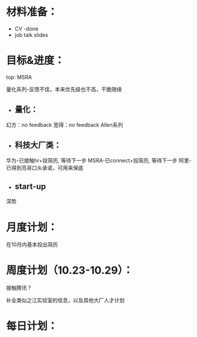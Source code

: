 
# 材料准备：
- CV -done
- job talk slides 


# 目标&进度：
top: MSRA

量化系列-反馈不佳，本来优先级也不高，干脆随缘

- ## 量化：
幻方：no feedback
宽得：no feedback
Allen系列

- ## 科技大厂类：
华为-已接触hr+投简历, 等待下一步
MSRA-已connect+投简历, 等待下一步
阿里-已得到亮哥口头承诺，可用来保底

- ## start-up
深势

# 月度计划：
在10月内基本投出简历

# 周度计划（10.23-10.29）：
接触腾讯？

补全类似之江实验室的信息，以及其他大厂人才计划


# 每日计划：





